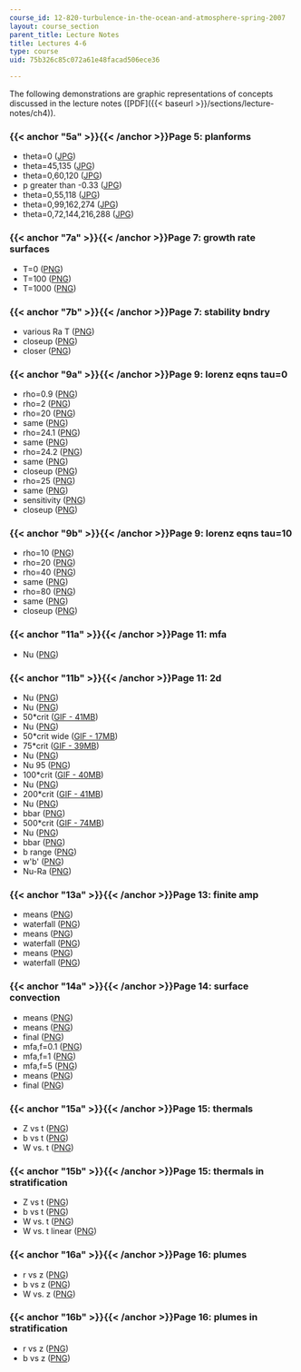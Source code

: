 ```yaml
---
course_id: 12-820-turbulence-in-the-ocean-and-atmosphere-spring-2007
layout: course_section
parent_title: Lecture Notes
title: Lectures 4-6
type: course
uid: 75b326c85c072a61e48facad506ece36

---
```


The following demonstrations are graphic representations of concepts discussed in the lecture notes ([PDF]({{< baseurl >}}/sections/lecture-notes/ch4)).

### {{< anchor "5a" >}}{{< /anchor >}}Page 5: planforms

*   theta=0 ([JPG](/ans7870/12/12.820/s07/lecturenotes/demos/pf0.jpg))
*   theta=45,135 ([JPG](/ans7870/12/12.820/s07/lecturenotes/demos/pfsq.jpg))
*   theta=0,60,120 ([JPG](/ans7870/12/12.820/s07/lecturenotes/demos/pfhex.jpg))
*   p greater than -0.33 ([JPG](/ans7870/12/12.820/s07/lecturenotes/demos/pfhexa.jpg))
*   theta=0,55,118 ([JPG](/ans7870/12/12.820/s07/lecturenotes/demos/pfhex2.jpg))
*   theta=0,99,162,274 ([JPG](/ans7870/12/12.820/s07/lecturenotes/demos/pf4.jpg))
*   theta=0,72,144,216,288 ([JPG](/ans7870/12/12.820/s07/lecturenotes/demos/pf5.jpg))

### {{< anchor "7a" >}}{{< /anchor >}}Page 7: growth rate surfaces

*   T=0 ([PNG](/ans7870/12/12.820/s07/lecturenotes/demos/conv4-t0.png))
*   T=100 ([PNG](/ans7870/12/12.820/s07/lecturenotes/demos/conv4-t100.png))
*   T=1000 ([PNG](/ans7870/12/12.820/s07/lecturenotes/demos/conv4-t1000.png))

### {{< anchor "7b" >}}{{< /anchor >}}Page 7: stability bndry

*   various Ra T ([PNG](/ans7870/12/12.820/s07/lecturenotes/demos/conv0.png))
*   closeup ([PNG](/ans7870/12/12.820/s07/lecturenotes/demos/conv1.png))
*   closer ([PNG](/ans7870/12/12.820/s07/lecturenotes/demos/conv2.png))

### {{< anchor "9a" >}}{{< /anchor >}}Page 9: lorenz eqns tau=0

*   rho=0.9 ([PNG](/ans7870/12/12.820/s07/lecturenotes/demos/lor-r0.9-t0.png))
*   rho=2 ([PNG](/ans7870/12/12.820/s07/lecturenotes/demos/lor-r2-t0.png))
*   rho=20 ([PNG](/ans7870/12/12.820/s07/lecturenotes/demos/lor-r20-t0.png))
*   same ([PNG](/ans7870/12/12.820/s07/lecturenotes/demos/lor-r20-t0-t.png))
*   rho=24.1 ([PNG](/ans7870/12/12.820/s07/lecturenotes/demos/lor-r24.1-t0.png))
*   same ([PNG](/ans7870/12/12.820/s07/lecturenotes/demos/lor-r24.1-t0-t.png))
*   rho=24.2 ([PNG](/ans7870/12/12.820/s07/lecturenotes/demos/lor-r24.2-t0.png))
*   same ([PNG](/ans7870/12/12.820/s07/lecturenotes/demos/lor-r24.2-t0-t.png))
*   closeup ([PNG](/ans7870/12/12.820/s07/lecturenotes/demos/lor-r24.2-t0-t2.png))
*   rho=25 ([PNG](/ans7870/12/12.820/s07/lecturenotes/demos/lor-r25-t0.png))
*   same ([PNG](/ans7870/12/12.820/s07/lecturenotes/demos/lor-r25-t0-t.png))
*   sensitivity ([PNG](/ans7870/12/12.820/s07/lecturenotes/demos/lor-r25-s.png))
*   closeup ([PNG](/ans7870/12/12.820/s07/lecturenotes/demos/lor-r25-s1.png))

### {{< anchor "9b" >}}{{< /anchor >}}Page 9: lorenz eqns tau=10

*   rho=10 ([PNG](/ans7870/12/12.820/s07/lecturenotes/demos/lor-r10-t10.png))
*   rho=20 ([PNG](/ans7870/12/12.820/s07/lecturenotes/demos/lor-r20-t10.png))
*   rho=40 ([PNG](/ans7870/12/12.820/s07/lecturenotes/demos/lor-r40-t10.png))
*   same ([PNG](/ans7870/12/12.820/s07/lecturenotes/demos/lor-r40-t10-t.png))
*   rho=80 ([PNG](/ans7870/12/12.820/s07/lecturenotes/demos/lor-r80-t10.png))
*   same ([PNG](/ans7870/12/12.820/s07/lecturenotes/demos/lor-r80-t10-t.png))
*   closeup ([PNG](/ans7870/12/12.820/s07/lecturenotes/demos/lor-r80-t10-t2.png))

### {{< anchor "11a" >}}{{< /anchor >}}Page 11: mfa

*   Nu ([PNG](/ans7870/12/12.820/s07/lecturenotes/demos/mfanu50.png))

### {{< anchor "11b" >}}{{< /anchor >}}Page 11: 2d

*   Nu ([PNG](/ans7870/12/12.820/s07/lecturenotes/demos/conv-nu-2.png))
*   Nu ([PNG](/ans7870/12/12.820/s07/lecturenotes/demos/conv-nu-10.png))
*   50\*crit ([GIF - 41MB](/ans7870/12/12.820/s07/lecturenotes/demos/conv50.gif))
*   Nu ([PNG](/ans7870/12/12.820/s07/lecturenotes/demos/conv-nu-50.png))
*   50\*crit wide ([GIF - 17MB](/ans7870/12/12.820/s07/lecturenotes/demos/conv-50w.gif))
*   75\*crit ([GIF - 39MB](/ans7870/12/12.820/s07/lecturenotes/demos/conv75.gif))
*   Nu ([PNG](/ans7870/12/12.820/s07/lecturenotes/demos/conv-nu-75.png))
*   Nu 95 ([PNG](/ans7870/12/12.820/s07/lecturenotes/demos/conv-nu-95.png))
*   100\*crit ([GIF - 40MB](/ans7870/12/12.820/s07/lecturenotes/demos/conv100.gif))
*   Nu ([PNG](/ans7870/12/12.820/s07/lecturenotes/demos/conv-nu-100.png))
*   200\*crit ([GIF - 41MB](/ans7870/12/12.820/s07/lecturenotes/demos/conv200.gif))
*   Nu ([PNG](/ans7870/12/12.820/s07/lecturenotes/demos/conv-nu-200.png))
*   bbar ([PNG](/ans7870/12/12.820/s07/lecturenotes/demos/conv-bbar-200.png))
*   500\*crit ([GIF - 74MB](/ans7870/12/12.820/s07/lecturenotes/demos/conv500.gif))
*   Nu ([PNG](/ans7870/12/12.820/s07/lecturenotes/demos/conv-nu-500.png))
*   bbar ([PNG](/ans7870/12/12.820/s07/lecturenotes/demos/conv-bbar-500.png))
*   b range ([PNG](/ans7870/12/12.820/s07/lecturenotes/demos/b_fin_500.png))
*   w'b' ([PNG](/ans7870/12/12.820/s07/lecturenotes/demos/wb_fin_500.png))
*   Nu-Ra ([PNG](/ans7870/12/12.820/s07/lecturenotes/demos/conv-nusum.png))

### {{< anchor "13a" >}}{{< /anchor >}}Page 13: finite amp

*   means ([PNG](/ans7870/12/12.820/s07/lecturenotes/demos/conv2.png))
*   waterfall ([PNG](/ans7870/12/12.820/s07/lecturenotes/demos/conv2a.png))
*   means ([PNG](/ans7870/12/12.820/s07/lecturenotes/demos/conv3.png))
*   waterfall ([PNG](/ans7870/12/12.820/s07/lecturenotes/demos/conv3a.png))
*   means ([PNG](/ans7870/12/12.820/s07/lecturenotes/demos/conv4.png))
*   waterfall ([PNG](/ans7870/12/12.820/s07/lecturenotes/demos/conv4a.png))

### {{< anchor "14a" >}}{{< /anchor >}}Page 14: surface convection

*   means ([PNG](/ans7870/12/12.820/s07/lecturenotes/demos/mfasurf.png))
*   means ([PNG](/ans7870/12/12.820/s07/lecturenotes/demos/surf.png))
*   final ([PNG](/ans7870/12/12.820/s07/lecturenotes/demos/surfa.png))
*   mfa,f=0.1 ([PNG](/ans7870/12/12.820/s07/lecturenotes/demos/mfasurf-f0.1.png))
*   mfa,f=1 ([PNG](/ans7870/12/12.820/s07/lecturenotes/demos/mfasurf-f1.png))
*   mfa,f=5 ([PNG](/ans7870/12/12.820/s07/lecturenotes/demos/mfasurf-f5.png))
*   means ([PNG](/ans7870/12/12.820/s07/lecturenotes/demos/surf-f5.png))
*   final ([PNG](/ans7870/12/12.820/s07/lecturenotes/demos/surf-f5a.png))

### {{< anchor "15a" >}}{{< /anchor >}}Page 15: thermals

*   Z vs t ([PNG](/ans7870/12/12.820/s07/lecturenotes/demos/therm-n0-tz.png))
*   b vs t ([PNG](/ans7870/12/12.820/s07/lecturenotes/demos/therm-n0-tb.png))
*   W vs. t ([PNG](/ans7870/12/12.820/s07/lecturenotes/demos/therm-n0-tw.png))

### {{< anchor "15b" >}}{{< /anchor >}}Page 15: thermals in stratification

*   Z vs t ([PNG](/ans7870/12/12.820/s07/lecturenotes/demos/therm-n0.001-tz.png))
*   b vs t ([PNG](/ans7870/12/12.820/s07/lecturenotes/demos/therm-n0.001-tb.png))
*   W vs. t ([PNG](/ans7870/12/12.820/s07/lecturenotes/demos/therm-n0.001-tw.png))
*   W vs. t linear ([PNG](/ans7870/12/12.820/s07/lecturenotes/demos/therm-n0.001-tw-l.png))

### {{< anchor "16a" >}}{{< /anchor >}}Page 16: plumes

*   r vs z ([PNG](/ans7870/12/12.820/s07/lecturenotes/demos/plume-n0-zr.png))
*   b vs z ([PNG](/ans7870/12/12.820/s07/lecturenotes/demos/plume-n0-zb.png))
*   W vs. z ([PNG](/ans7870/12/12.820/s07/lecturenotes/demos/plume-n0-zw.png))

### {{< anchor "16b" >}}{{< /anchor >}}Page 16: plumes in stratification

*   r vs z ([PNG](/ans7870/12/12.820/s07/lecturenotes/demos/plume-n0.1-rz.png))
*   b vs z ([PNG](/ans7870/12/12.820/s07/lecturenotes/demos/plume-n0.1-bz.png))